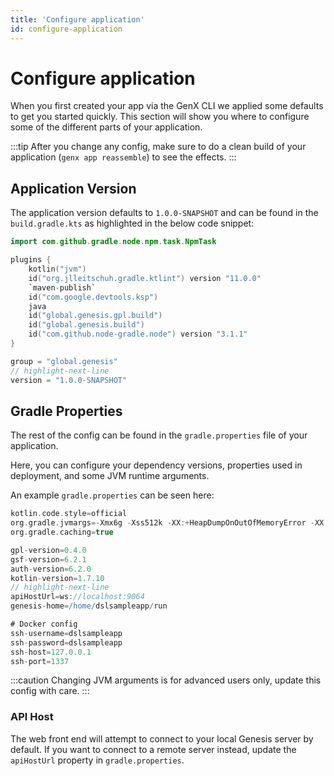 ```yaml
---
title: 'Configure application'
id: configure-application
---
```


# Configure application

When you first created your app via the GenX CLI we applied some defaults to get you started quickly.
This section will show you where to configure some of the different parts of your application.

:::tip
After you change any config, make sure to do a clean build of your application (`genx app reassemble`) to see the effects.
:::

## Application Version

The application version defaults to `1.0.0-SNAPSHOT` and can be found in the `build.gradle.kts` as highlighted in the below code snippet:

```kotlin showLineNumbers
import com.github.gradle.node.npm.task.NpmTask

plugins {
    kotlin("jvm")
    id("org.jlleitschuh.gradle.ktlint") version "11.0.0"
    `maven-publish`
    id("com.google.devtools.ksp")
    java
    id("global.genesis.gpl.build")
    id("global.genesis.build")
    id("com.github.node-gradle.node") version "3.1.1"
}

group = "global.genesis"
// highlight-next-line
version = "1.0.0-SNAPSHOT"
```

## Gradle Properties

The rest of the config can be found in the `gradle.properties` file of your application.

Here, you can configure your dependency versions, properties used in deployment, and some JVM runtime arguments.

An example `gradle.properties` can be seen here:

```groovy showLineNumbers
kotlin.code.style=official
org.gradle.jvmargs=-Xmx6g -Xss512k -XX:+HeapDumpOnOutOfMemoryError -XX:+UseG1GC -XX:+UseStringDeduplication -XX:ReservedCodeCacheSize=512m -Dkotlin.daemon.jvm.options=-Xmx2g -Dfile.encoding=UTF-8
org.gradle.caching=true

gpl-version=0.4.0
gsf-version=6.2.1
auth-version=6.2.0
kotlin-version=1.7.10
// highlight-next-line
apiHostUrl=ws://localhost:9064
genesis-home=/home/dslsampleapp/run

# Docker config
ssh-username=dslsampleapp
ssh-password=dslsampleapp
ssh-host=127.0.0.1
ssh-port=1337
```

:::caution
Changing JVM arguments is for advanced users only, update this config with care.
:::

### API Host

The web front end will attempt to connect to your local Genesis server by default. If you want to connect to a remote server instead, update the `apiHostUrl` property in `gradle.properties`.
